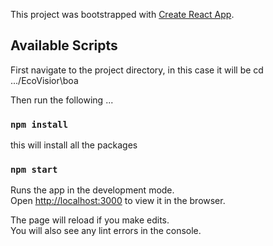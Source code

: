 This project was bootstrapped with [Create React App](https://github.com/facebook/create-react-app).

## Available Scripts

First navigate to the project directory, in this case it will be
cd .../EcoVisior\boa

Then run the following ...

### `npm install`

this will install all the packages

### `npm start`

Runs the app in the development mode.<br>
Open [http://localhost:3000](http://localhost:3000) to view it in the browser.

The page will reload if you make edits.<br>
You will also see any lint errors in the console.
